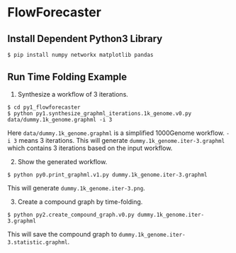 # FlowForecaster

## Install Dependent Python3 Library
```bash
$ pip install numpy networkx matplotlib pandas
```

## Run Time Folding Example

1. Synthesize a workflow of 3 iterations.
```shell
$ cd py1_flowforecaster
$ python py1.synthesize_graphml_iterations.1k_genome.v0.py data/dummy.1k_genome.graphml -i 3
```
Here `data/dummy.1k_genome.graphml` is a simplified 1000Genome workflow. `-i 3` means 3 iterations.
This will generate `dummy.1k_genome.iter-3.graphml` which contains 3 iterations based on the input workflow.

2. Show the generated workflow.
```shell
$ python py0.print_graphml.v1.py dummy.1k_genome.iter-3.graphml  
```
This will generate `dummy.1k_genome.iter-3.png`.

3. Create a compound graph by time-folding.
```shell
$ python py2.create_compound_graph.v0.py dummy.1k_genome.iter-3.graphml  
```
This will save the compound graph to `dummy.1k_genome.iter-3.statistic.graphml`.